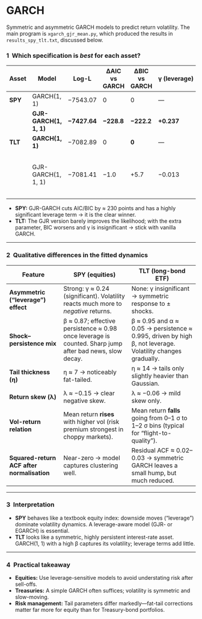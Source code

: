 # GARCH
Symmetric and asymmetric GARCH models to predict return volatility. The main program is `xgarch_gjr_mean.py`, which
produced the results in `results_spy_tlt.txt`, discussed below.

### 1  Which specification is *best* for each asset?

| Asset   | Model                  | Log-L         | ΔAIC vs GARCH | ΔBIC vs GARCH | γ (leverage) | *p*-value   | Verdict                                         |
| ------- | ---------------------- | ------------- | ------------- | ------------- | ------------ | ----------- | ----------------------------------------------- |
| **SPY** | GARCH(1, 1)            | −7543.07      | 0             | 0             | —            | —           | ─                                               |
|         | **GJR-GARCH(1, 1, 1)** | **−7427.64**  | **−228.8**    | **−222.2**    | **+0.237**   | **< 10⁻¹⁸** | **Clearly preferred**                           |
| **TLT** | **GARCH(1, 1)**        | −7082.89      | 0             | **0**         | —            | —           | **Preferred (BIC)**                             |
|         | GJR-GARCH(1, 1, 1)     | −7081.41      | −1.0          | +5.7          | −0.013       | 0.093       | Tie on AIC; penalised by BIC; γ not significant |

* **SPY:** GJR-GARCH cuts AIC/BIC by ≈ 230 points and has a highly significant leverage term → it is the clear winner.
* **TLT:** The GJR version barely improves the likelihood; with the extra parameter, BIC worsens and γ is insignificant → stick with vanilla GARCH.

---

### 2  Qualitative differences in the fitted dynamics

| Feature                                    | **SPY (equities)**                                                                                      | **TLT (long-bond ETF)**                                                                                    |
| ------------------------------------------ | ------------------------------------------------------------------------------------------------------- | ---------------------------------------------------------------------------------------------------------- |
| **Asymmetric (“leverage”) effect**         | Strong: γ ≈ 0.24 (significant). Volatility reacts much more to *negative* returns.                      | None: γ insignificant → symmetric response to ± shocks.                                                    |
| **Shock–persistence mix**                  | β ≈ 0.87; effective persistence ≈ 0.98 once leverage is counted. Sharp jump after bad news, slow decay. | β ≈ 0.95 and α ≈ 0.05 → persistence ≈ 0.995, driven by high β, not leverage. Volatility changes gradually. |
| **Tail thickness (η)**                     | η ≈ 7 → noticeably fat-tailed.                                                                          | η ≈ 14 → tails only slightly heavier than Gaussian.                                                        |
| **Return skew (λ)**                        | λ ≈ −0.15 → clear negative skew.                                                                        | λ ≈ −0.06 → mild skew only.                                                                                |
| **Vol-return relation**                    | Mean return **rises** with higher vol (risk premium strongest in choppy markets).                       | Mean return **falls** going from 0–1 σ to 1–2 σ bins (typical for “flight-to-quality”).                    |
| **Squared-return ACF after normalisation** | Near-zero → model captures clustering well.                                                             | Residual ACF ≈ 0.02–0.03 → symmetric GARCH leaves a small hump, but much reduced.                          |

---

### 3  Interpretation

* **SPY** behaves like a textbook equity index: downside moves (“leverage”) dominate volatility dynamics. A leverage-aware model (GJR- or EGARCH) is essential.
* **TLT** looks like a symmetric, highly persistent interest-rate asset. GARCH(1, 1) with a high β captures its volatility; leverage terms add little.

---

### 4  Practical takeaway

* **Equities:** Use leverage-sensitive models to avoid understating risk after sell-offs.
* **Treasuries:** A simple GARCH often suffices; volatility is symmetric and slow-moving.
* **Risk management:** Tail parameters differ markedly—fat-tail corrections matter far more for equity than for Treasury-bond portfolios.

